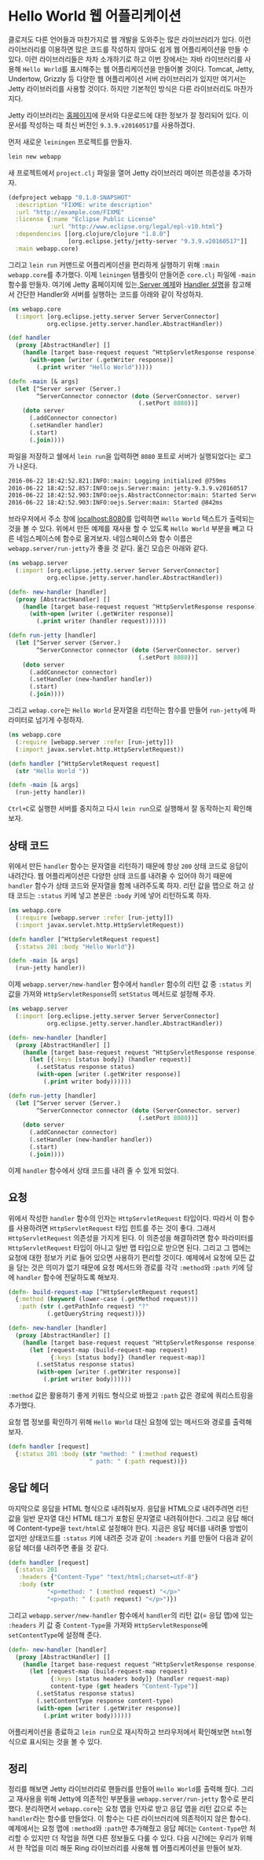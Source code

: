 # Hello World 웹 어플리케이션

클로저도 다른 언어들과 마찬가지로 웹 개발을 도와주는 많은 라이브러리가 있다. 이런 라이브러리를 이용하면 많은 코드를 작성하지 않아도 쉽게 웹 어플리케이션을 만들 수 있다. 이런 라이브러리들은 차차 소개하기로 하고 이번 장에서는 자바 라이브러리를 사용해 `Hello World`를 표시해주는 웹 어플리케이션을 만들어볼 것이다. Tomcat, Jetty, Undertow, Grizzly 등 다양한 웹 어플리케이션 서버 라이브러리가 있지만 여기서는 Jetty 라이브러리를 사용할 것이다. 하지만 기본적인 방식은 다른 라이브러리도 마찬가지다.

Jetty 라이브러리는 [홈페이지](http://www.eclipse.org/jetty/)에 문서와 다운로드에 대한 정보가 잘 정리되어 있다. 이 문서를 작성하는 때 최신 버전인 `9.3.9.v20160517`를 사용하겠다. 

먼저 새로운 `leiningen` 프로젝트를 만들자.

```bash
lein new webapp
```

새 프로젝트에서 `project.clj` 파일을 열어 Jetty 라이브러리 메이븐 의존성을 추가하자.

```clojure
(defproject webapp "0.1.0-SNAPSHOT"
  :description "FIXME: write description"
  :url "http://example.com/FIXME"
  :license {:name "Eclipse Public License"
            :url "http://www.eclipse.org/legal/epl-v10.html"}
  :dependencies [[org.clojure/clojure "1.8.0"]
                 [org.eclipse.jetty/jetty-server "9.3.9.v20160517"]]
  :main webapp.core)
```

그리고 `lein run` 커맨드로 어플리케이션을 편리하게 실행하기 위해 `:main webapp.core`를 추가했다.
이제 `leiningen` 템플릿이 만들어준 `core.clj` 파일에 `-main` 함수를 만들자.
여기에 Jetty 홈페이지에 있는[ Server 예제](http://www.eclipse.org/jetty/documentation/9.3.9.v20160517/quick-start-configure.html#_jetty_ioc_xml_format)와 [Handler 설명](http://www.eclipse.org/jetty/documentation/9.3.9.v20160517/jetty-handlers.html#handler-api)을 참고해서 간단한 Handler와 서버를 실행하는 코드를 아래와 같이 작성하자.

```clojure
(ns webapp.core
  (:import [org.eclipse.jetty.server Server ServerConnector]
           org.eclipse.jetty.server.handler.AbstractHandler))

(def handler
  (proxy [AbstractHandler] []
    (handle [target base-request request ^HttpServletResponse response]
      (with-open [writer (.getWriter response)]
        (.print writer "Hello World")))))

(defn -main [& args]
  (let [^Server server (Server.)
        ^ServerConnector connector (doto (ServerConnector. server)
                                     (.setPort 8080))]
    (doto server
      (.addConnector connector)
      (.setHandler handler)
      (.start)
      (.join))))
```

파일을 저장하고 쉘에서 `lein run`을 입력하면 `8080` 포트로 서버가 실행되었다는 로그가 나온다.

```bash
2016-06-22 18:42:52.821:INFO::main: Logging initialized @759ms
2016-06-22 18:42:52.857:INFO:oejs.Server:main: jetty-9.3.9.v20160517
2016-06-22 18:42:52.903:INFO:oejs.AbstractConnector:main: Started ServerConnector@f68f0dc{HTTP/1.1,[http/1.1]}{0.0.0.0:8080}
2016-06-22 18:42:52.903:INFO:oejs.Server:main: Started @842ms
```

브라우저에서 주소 창에 [localhost:8080](http://localhost:8080)를 입력하면 `Hello World` 텍스트가 출력되는 것을 볼 수 있다.
위에서 만든 예제를 재사용 할 수 있도록 `Hello World` 부분을 빼고 다른 네임스페이스에 함수로 옮겨보자. 
네임스페이스와 함수 이름은 `webapp.server/run-jetty`가 좋을 것 같다. 옮긴 모습은 아래와 같다.

```clojure
(ns webapp.server
  (:import [org.eclipse.jetty.server Server ServerConnector]
           org.eclipse.jetty.server.handler.AbstractHandler))

(defn- new-handler [handler]
  (proxy [AbstractHandler] []
    (handle [target base-request request ^HttpServletResponse response]
      (with-open [writer (.getWriter response)]
        (.print writer (handler request))))))

(defn run-jetty [handler]
  (let [^Server server (Server.)
        ^ServerConnector connector (doto (ServerConnector. server)
                                     (.setPort 8080))]
    (doto server
      (.addConnector connector)
      (.setHandler (new-handler handler))
      (.start)
      (.join))))
```

그리고 `webap.core`는 `Hello World` 문자열을 리턴하는 함수를 만들어 `run-jetty`에 파라미터로 넘기게 수정하자.

```clojure
(ns webapp.core
  (:require [webapp.server :refer [run-jetty]])
  (:import javax.servlet.http.HttpServletRequest))

(defn handler [^HttpServletRequest request]
  (str "Hello World "))

(defn -main [& args]
  (run-jetty handler))
```

`Ctrl+C`로 실행한 서버를 중지하고 다시 `lein run`으로 실행해서 잘 동작하는지 확인해보자.

## 상태 코드

위에서 만든 `handler` 함수는 문자열을 리턴하기 때문에 항상 `200` 상태 코드로 응답이 내려간다. 웹 어플리케이션은 다양한 상태 코드를 내려줄 수 있어야 하기 때문에 `handler` 함수가 상태 코드와 문자열을 함께 내려주도록 하자. 리턴 값을 맵으로 하고 상태 코드는 `:status` 키에 넣고 본문은 `:body` 키에 넣어 리턴하도록 하자.

```clojure
(ns webapp.core
  (:require [webapp.server :refer [run-jetty]])
  (:import javax.servlet.http.HttpServletRequest))

(defn handler [^HttpServletRequest request]
  {:status 201 :body "Hello World"})

(defn -main [& args]
  (run-jetty handler))
```

이제 `webapp.server/new-handler` 함수에서 `handler` 함수의 리턴 값 중 `:status` 키 값을 가져와 `HttpServletResponse`의 `setStatus` 메서드로 설정해 주자.

```clojure
(ns webapp.server
  (:import [org.eclipse.jetty.server Server ServerConnector]
           org.eclipse.jetty.server.handler.AbstractHandler))

(defn- new-handler [handler]
  (proxy [AbstractHandler] []
    (handle [target base-request request ^HttpServletResponse response]
      (let [{:keys [status body]} (handler request)]
        (.setStatus response status)
        (with-open [writer (.getWriter response)]
          (.print writer body))))))

(defn run-jetty [handler]
  (let [^Server server (Server.)
        ^ServerConnector connector (doto (ServerConnector. server)
                                     (.setPort 8080))]
    (doto server
      (.addConnector connector)
      (.setHandler (new-handler handler))
      (.start)
      (.join))))
```

이제 `handler` 함수에서 상태 코드를 내려 줄 수 있게 되었다.

## 요청

위에서 작성한 `handler` 함수의 인자는 `HttpServletRequest` 타입이다. 따라서 이 함수를 사용하려면 `HttpServletRequest` 타입 힌트를 주는 것이 좋다. 그래서 `HttpServletRequest` 의존성을 가지게 된다. 이 의존성을 해결하려면 함수 파라미터를 `HttpServletRequest` 타입이 아니고 일반 맵 타입으로 받으면 된다. 그리고 그 맵에는 요청에 대한 정보가 키로 들어 있으면 사용하기 편리할 것이다. 예제에서 요청에 모든 값을 담는 것은 의미가 없기 때문에 요청 메서드와 경로를 각각 `:method`와 `:path` 키에 담에 `handler` 함수에 전달하도록 해보자. 

```clojure
(defn- build-request-map [^HttpServletRequest request]
  {:method (keyword (lower-case (.getMethod request)))
   :path (str (.getPathInfo request) "?"
           (.getQueryString request))})

(defn- new-handler [handler]
  (proxy [AbstractHandler] []
    (handle [target base-request request ^HttpServletResponse response]
      (let [request-map (build-request-map request)
            {:keys [status body]} (handler request-map)]
        (.setStatus response status)
        (with-open [writer (.getWriter response)]
          (.print writer body))))))
```

`:method` 값은 활용하기 좋게 키워드 형식으로 바꿨고 `:path` 값은 경로에 쿼리스트링을 추가했다.

요청 맵 정보를 확인하기 위해 `Hello World` 대신 요청에 있는 메서드와 경로를 출력해보자.

```clojure
(defn handler [request]
  {:status 201 :body (str "method: " (:method request)
                       " path: " (:path request))})
```

## 응답 헤더

마지막으로 응답을 HTML 형식으로 내려줘보자. 응답을 HTML으로 내려주려면 리턴 값을 일반 문자열 대신 HTML 태그가 포함된 문자열로 내려줘야한다. 그리고 응답 해더에 Content-type을 `text/html`로 설정해야 한다. 지금은 응답 헤더를 내려줄 방법이 없지만 상태코드를 `:status` 키에 내려준 것과 같이 `:headers` 키를 만들어 다음과 같이 응답 헤더를 내려주면 좋을 것 같다.

```clojure
(defn handler [request]
  {:status 201
   :headers {"Content-Type" "text/html;charset=utf-8"}
   :body (str
           "<p>method: " (:method request) "</p>"
           "<p>path: " (:path request) "</p>")})
```

그리고 `webapp.server/new-handler` 함수에서 `handler`의 리턴 값(= 응답 맵)에 있는 `:headers` 키 값 중 `Content-Type`을 가져와 `HttpServletResponse`에 `setContentType`에 설정해 준다.

```clojure
(defn- new-handler [handler]
  (proxy [AbstractHandler] []
    (handle [target base-request request ^HttpServletResponse response]
      (let [request-map (build-request-map request)
            {:keys [status headers body]} (handler request-map)
            content-type (get headers "Content-Type")]
        (.setStatus response status)
        (.setContentType response content-type)
        (with-open [writer (.getWriter response)]
          (.print writer body))))))
```

어플리케이션을 종료하고 `lein run`으로 재시작하고 브라우저에서 확인해보면 `html`형식으로 표시되는 것을 볼 수 있다. 

## 정리

정리를 해보면 Jetty 라이브러리로 핸들러를 만들어 `Hello World`를 출력해 줬다. 그리고 재사용을 위해 Jetty에 의존적인 부분들을 `webapp.server/run-jetty` 함수로 분리했다. 분리하면서 `webapp.core`는 요청 맵을 인자로 받고 응답 맵을 리턴 값으로 주는 `handler`라는 함수를 만들었다. 이 함수는 다른 라이브러리에 의존적이지 않은 함수다. 예제에서는 요청 맵에 `:method`와 `:path`만 추가해줬고 응답 헤더는 `Content-Type`만 처리할 수 있지만 더 작업을 하면 다른 정보들도 다룰 수 있다. 다음 시간에는 우리가 위해서 한 작업을 미리 해둔 Ring 라이브러리를 사용해 웹 어플리케이션을 만들어 보자.

